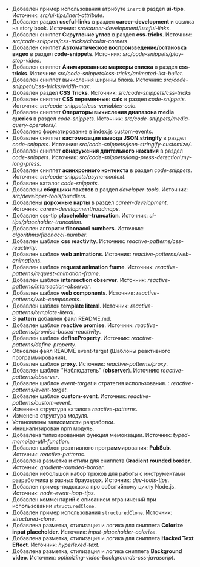 - Добавлен пример использования атрибуте `inert` в раздел **ui-tips**. Источник: _src/ui-tips/inert-attribute_.
- Добавлен раздел **useful-links** в раздел **career-development** и ссылка на story book. Источник: _src/career-development/useful-links_.
- Добавлен сниппет **Скругление углов** в раздел **css-tricks**. Источник: _src/code-snippets/css-tricks/circular-corners_.
- Добавлен сниппет **Автоматическое воспроизведение/остановка видео** в раздел **code-snippets**. Источник: _src/code-snippets/play-stop-video_.
- Добавлен сниппет **Анимированные маркеры списка** в раздел **css-tricks**. Источник: _src/code-snippets/css-tricks/animated-list-bullet_.
- Добавлен сниппет вычисления ширины блока. Источник: _src/code-snippets/css-tricks/width-max_.
- Добавлен раздел **CSS Tricks**. Источник: _src/code-snippets/css-tricks_
- Добавлен сниппет **CSS переменные: calc** в раздел _code-snippets_. Источник: _src/code-snippets/css-variables-calc_.
- Добавлен сниппет **Операторы вычисления диапазона media queries** в раздел _code-snippets_. Источник: _src/code-snippets/media-query-operators/_.
- Добавлено форматирование в index.js custom-events.
- Добавлен сниппет **кастомизация вывода JSON.stringify** в раздел _code-snippets_. Источник: _src/code-snippets/json-stringify-customize/_.
- Добавлен сниппет **обнаружения длительного нажатия** в раздел _code-snippets_. Источник: _src/code-snippets/long-press-detection\my-long-press_.
- Добавлен сниппет **асинхронного контекста** в раздел _code-snippets_. Источник: _src/code-snippets/async-context_.
- Добавлен каталог _code-snippets_.
- Добавлены **сборщики пакетов** в раздел _developer-tools_. Источник: _src/developer-tools/bundlers_.
- Добавлены **дорожные карты** в раздел _career-development_. Источник: _career-development/roadmaps_.
- Добавлен css-tip **placeholder-truncation**. Источник: _ui-tips/placeholder-truncation_.
- Добавлен алгоритм **fibonacci numbers**. Источник: _algorithms/fibonacci-number_.
- Добавлен шаблон **css reactivity**. Источник: _reactive-patterns/css-reactivity_.
- Добавлен шаблон **web animations**. Источник: _reactive-patterns/web-animations_.
- Добавлен шаблон **request animation frame**. Источник: _reactive-patterns/request-animation-frame_.
- Добавлен шаблон **intersection observer**. Источник: _reactive-patterns/intersection-observer_.
- Добавлен шаблон **web components**. Источник: _reactive-patterns/web-components_.
- Добавлен шаблон **template literal**. Источник: _reactive-patterns/template-literal_.
- В **pattern** добавлен файл README.md.
- Добавлен шаблон **reactive promise**. Источник: _reactive-patterns/promise-based-reactivity_.
- Добавлен шаблон **defineProperty**. Источник: _reactive-patterns/define-property_.
- Обновлен файл README event-target (Шаблоны реактивного программирования).
- Добавлен шаблон **proxy**. Источник: _reactive-patterns/proxy_.
- Добавлен шаблон "Наблюдатель" (**observer**). Источник: _reactive-patterns/observer_.
- Добавлен шаблон _event-target_ и стратегия использования. : _reactive-patterns/event-target_.
- Добавлен шаблон **custom-event**. Источник: _reactive-patterns/custom-event_.
- Изменена структура каталога _reactive-patterns_.
- Изменена структура модуля.
- Установлены зависимости разработки.
- Инициализирован npm модуль.
- Добавлена типизированная функция мемоизации. Источник: _typed-memoize-util-function_.
- Добавлен шаблон реактивного программирования: **PubSub**. Источник: _reactive-patterns_.
- Добавлена разметка и стили для сниппета **Gradient rounded border**. Источник: _gradient-rounded-border_.
- Добавлен небольшой набор трюков для работы с инструментами разработчика в разных браузерах. Источник: _dev-tools-tips_.
- Добавлен пример-подсказка про событийному циклу Node.js. Источник: _node-event-loop-tips_.
- Добавлен комментарий с описанием ограничений при использовании `structuredClone`.
- Добавлен пример использования `structuredClone`. Источник: _structured-clone_.
- Добавлена разметка, стилизация и логика для сниппета **Colorize input placeholder**. Источник: _input-placeholder-colorize_.
- Добавлена разметка, стилизация и логика для сниппета **Hacked Text Effect**. Источник: _hyperlexed-text_.
- Добавлена разметка, стилизация и логика сниппета **Background video**. Источник: _optimizing-video-backgrounds-css-javascript_.

